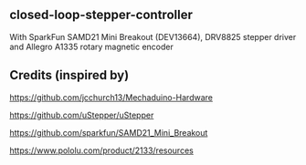 ## closed-loop-stepper-controller

With SparkFun SAMD21 Mini Breakout (DEV13664), DRV8825 stepper driver and Allegro A1335 rotary magnetic encoder

## Credits (inspired by)

https://github.com/jcchurch13/Mechaduino-Hardware

https://github.com/uStepper/uStepper

https://github.com/sparkfun/SAMD21_Mini_Breakout

https://www.pololu.com/product/2133/resources
